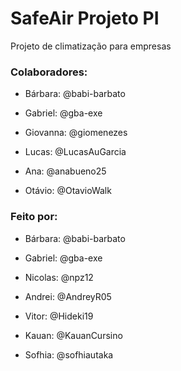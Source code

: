 # SafeAir Projeto PI
Projeto de climatização para empresas

### Colaboradores:

- Bárbara: @babi-barbato

- Gabriel: @gba-exe

- Giovanna: @giomenezes

- Lucas: @LucasAuGarcia

- Ana: @anabueno25 

- Otávio: @OtavioWalk

### Feito por:
- Bárbara: @babi-barbato

- Gabriel: @gba-exe

- Nicolas: @npz12

- Andrei: @AndreyR05

- Vitor: @Hideki19

- Kauan: @KauanCursino

- Sofhia: @sofhiautaka
